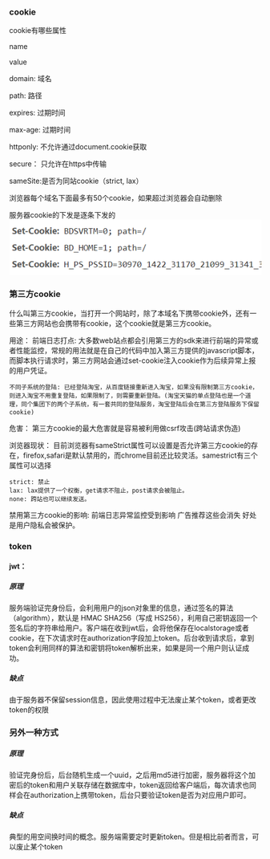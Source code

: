 
### cookie
cookie有哪些属性

name

value

domain: 域名

path: 路径

expires: 过期时间

max-age: 过期时间

httponly: 不允许通过document.cookie获取

secure： 只允许在https中传输

sameSite:是否为同站cookie（strict, lax）


浏览器每个域名下面最多有50个cookie，如果超过浏览器会自动删除



服务器cookie的下发是逐条下发的
![](../imgs/cookie.png)

### 第三方cookie
什么叫第三方cookie，当打开一个网站时，除了本域名下携带cookie外，还有一些第三方网站也会携带有cookie，这个cookie就是第三方cookie。

用途：
    前端日志打点: 大多数web站点都会引用第三方的sdk来进行前端的异常或者性能监控，常规的用法就是在自己的代码中加入第三方提供的javascript脚本，而脚本执行请求时，第三方网站会通过set-cookie注入cookie作为后续异常上报的用户凭证。
    
    不同子系统的登陆: 已经登陆淘宝，从百度链接重新进入淘宝，如果没有限制第三方cookie，则进入淘宝不用重复登陆，如果限制了，则需要重新登陆。(淘宝天猫的单点登陆也是一个道理，同个集团下的两个子系统，有一套共同的登陆服务，淘宝登陆后会在第三方登陆服务下保留cookie)

危害：
    第三方cookie的最大危害就是容易被利用做csrf攻击(跨站请求伪造)

浏览器现状：
    目前浏览器有sameStrict属性可以设置是否允许第三方cookie的存在，firefox,safari是默认禁用的，而chrome目前还比较灵活。samestrict有三个属性可以选择

    strict: 禁止
    lax: lax提供了一个权衡，get请求不阻止，post请求会被阻止。
    none: 跨站也可以继续发送。

禁用第三方cookie的影响:
    前端日志异常监控受到影响
    广告推荐这些会消失
    好处是用户隐私会被保护。
    
### token

#### jwt： 
##### 原理
服务端验证完身份后，会利用用户的json对象里的信息，通过签名的算法（algorithm），默认是 HMAC SHA256（写成 HS256），利用自己密钥返回一个签名后的字符串给用户。客户端在收到jwt后，会将他保存在localstorage或者cookie，在下次请求时在authorization字段加上token。后台收到请求后，拿到token会利用同样的算法和密钥将token解析出来，如果是同一个用户则认证成功。
##### 缺点
由于服务器不保留session信息，因此使用过程中无法废止某个token，或者更改token的权限

### 另外一种方式
##### 原理
验证完身份后，后台随机生成一个uuid，之后用md5进行加密，服务器将这个加密后的token和用户关联存储在数据库中，token返回给客户端后，每次请求也同样会在authorization上携带token，后台只要验证token是否为对应用户即可。

##### 缺点
典型的用空间换时间的概念。服务端需要定时更新token。但是相比前者而言，可以废止某个token


    